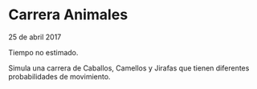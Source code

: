 # Carrera Animales
25 de abril 2017

Tiempo no estimado.

Simula una carrera de Caballos, Camellos y Jirafas que tienen diferentes probabilidades de movimiento.
